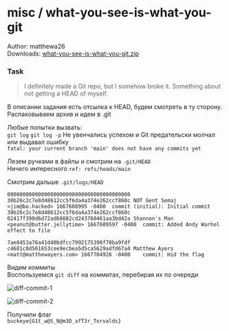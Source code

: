 # misc / what-you-see-is-what-you-git
Author: matthewa26  
Downloads: [what-you-see-is-what-you-git.zip](what-you-see-is-what-you-git.zip)

### Task

> I definitely made a Git repo, but I somehow broke it. Something about not getting a HEAD of myself.

В описании задания есть отсылка к HEAD, будем смотреть в ту сторону.
Распаковываем архив и идем в .git

Любые попытки вызвать:  
``` git log ```
``` git log -p ```
Не увенчались успехом и Git предательски молчал или выдавал ошибку  
``` fatal: your current branch 'main' does not have any commits yet ```

Лезем ручками в файлы и смотрим на ``` .git/HEAD ```  
Ничего интересного
``` ref: refs/heads/main ```

Смотрим дальше ``` .git/logs/HEAD ```  

```
0000000000000000000000000000000000000000 30b26c2c7e8d48612cc5f6da4a374e262ccf860c NOT Gent Semaj  <jim@bo.hacked> 1667608995 -0400	commit (initial): Initial commit
30b26c2c7e8d48612cc5f6da4a374e262ccf860c 02417f390d6d72ad68082cd243760461aa3bd42a Shannon's Man <peanut@butter.jellytime> 1667609597 -0400	commit: Added Andy Warhol effect to file

7ae8453a76a41d40bdfcc7992175390f70ba9fdf c4681c8d561653cee9ecbea5d5ca5629adfd67a4 Matthew Ayers <matt@matthewayers.com> 1667704926 -0400	commit: Hid the flag
```

Видим коммиты  
Воспользуемся ``` git diff ``` на коммитах, перебирая их по очереди

![diff-commit-1](img/diff-commit-1.png)

![diff-commit-2](img/diff-commit-2.png)

Получили флаг  
``` buckeye{G1t_w@S_N@m3D_afT3r_Torvalds} ```